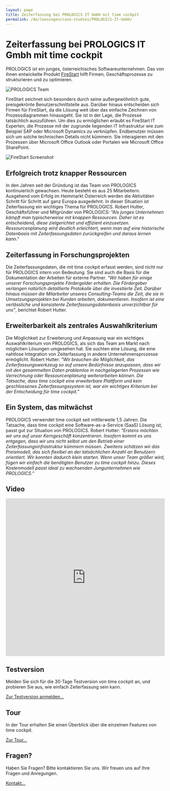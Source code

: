 ```yaml
---
layout: page
title: Zeiterfassung bei PROLOGICS IT GmbH mit time cockpit
permalink: /de/loesungen/case-studies/PROLOGICS-IT-GmbH/
---
```


<h1 xmlns="http://www.w3.org/1999/xhtml">Zeiterfassung bei PROLOGICS IT Gmbh mit time cockpit</h1><p xmlns="http://www.w3.org/1999/xhtml">PROLOGICS ist ein junges, österreichisches Softwareunternehmen. Das von ihnen entwickelte Produkt <a href="http://www.prologics-it.com/en/firestart.html" target="_blank">FireStart</a> hilft Firmen, Geschäftsprozesse zu strukturieren und zu optimieren.</p><p xmlns="http://www.w3.org/1999/xhtml">
  <img src="{{site.baseurl}}/images/customer_solutions/case-studies/prologics/team.png?mw=519&amp;mh=210" alt="PROLOGICS Team" />
</p><p xmlns="http://www.w3.org/1999/xhtml">FireStart zeichnet sich besonders durch seine außergewöhnlich gute, preisgekrönte Benutzerschnittstelle aus. Darüber hinaus entscheiden sich Firmen für FireStart, da die Lösung weit über das einfache Zeichnen von Prozessdiagrammen hinausgeht. Sie ist in der Lage, die Prozesse tatsächlich auszuführen. Um dies zu ermöglichen erlaubt es FireStart IT Experten, die Prozesse mit der zugrunde liegenden IT Infrastruktur wie zum Beispiel SAP oder Microsoft Dynamics zu verknüpfen. Endbenutzer müssen sich um solche technischen Details nicht kümmern. Sie interagieren mit den Prozessen über Microsoft Office Outlook oder Portalen wie Microsoft Office SharePoint. </p><p xmlns="http://www.w3.org/1999/xhtml">
  <img src="{{site.baseurl}}/images/customer_solutions/case-studies/prologics/firestart.png?mw=519&amp;mh=410" alt="FireStart Screenshot" />
</p><h2 xmlns="http://www.w3.org/1999/xhtml">Erfolgreich trotz knapper Ressourcen</h2><p xmlns="http://www.w3.org/1999/xhtml">In den Jahren seit der Gründung ist das Team von PROLOGICS kontinuierlich gewachsen. Heute besteht es aus 25 Mitarbeitern. Ausgehend vom Erfolg im Heimmarkt Österreich werden die Aktivitäten Schritt für Schritt auf ganz Europa ausgedehnt. In dieser Situation ist Zeiterfassung ein wichtiges Thema für PROLOGICS. Robert Hutter, Geschäftsführer und Mitgründer von PROLOGICS: <em>"Als junges Unternehmen kämpft man typischerweise mit knappen Ressourcen. Daher ist es entscheidend, diese zielgerichtet und effizient einzusetzen. Ressourcenplanung wird deutlich erleichtert, wenn man auf eine historische Datenbasis mit Zeiterfassungsdaten zurückgreifen und daraus lernen kann."</em></p><h2 xmlns="http://www.w3.org/1999/xhtml">Zeiterfassung in Forschungsprojekten</h2><p xmlns="http://www.w3.org/1999/xhtml">Die Zeiterfassungsdaten, die mit time cockpit erfasst werden, sind nicht nur für PROLOGICS intern von Bedeutung. Sie sind auch die Basis für die Dokumentation der Arbeiten für externe Partner. <em>"Wir haben für einige unserer Forschungsprojekte Fördergelder erhalten. Die Fördergeber verlangen natürlich detaillierte Protokolle über die investierte Zeit. Darüber hinaus müssen die Mitarbeiter unseres Consulting-Teams die Zeit, die sie in Umsetzungsprojekten bei Kunden arbeiten, dokumentieren. Insofern ist eine verlässliche und konsistente Zeiterfassungsdatenbasis unverzichtbar für uns"</em>, berichtet Robert Hutter.</p><h2 xmlns="http://www.w3.org/1999/xhtml">Erweiterbarkeit als zentrales Auswahlkriterium</h2><p xmlns="http://www.w3.org/1999/xhtml">Die Möglichkeit zur Erweiterung und Anpassung war ein wichtiges Auswahlkriterium von PROLOGICS, als sich das Team am Markt nach möglichen Lösungen umgesehen hat. Sie suchten eine Lösung, die eine nahtlose Integration von Zeiterfassung in andere Unternehmensprozesse ermöglicht. Robert Hutter: <em>"Wir brauchen die Möglichkeit, das Zeiterfassungswerkzeug so auf unsere Bedürfnisse anzupassen, dass wir mit den gesammelten Daten problemlos in nachgelagerten Prozessen wie Verrechnung oder Ressourcenplanung weiterarbeiten können. Die Tatsache, dass time cockpit eine erweiterbare Plattform und kein geschlossenes Zeiterfassungssystem ist, war ein wichtiges Kriterium bei der Entscheidung für time cockpit."</em></p><h2 xmlns="http://www.w3.org/1999/xhtml">Ein System, das mitwächst</h2><p xmlns="http://www.w3.org/1999/xhtml">PROLOGICS verwendet time cockpit seit mittlerweile 1,5 Jahren. Die Tatsache, dass time cockpit eine Software-as-a-Service (SaaS) Lösung ist, passt gut zur Situation von PROLOGICS. Robert Hutter: <em>"Erstens möchten wir uns auf unser Kerngeschäft konzentrieren. Insofern kommt es uns entgegen, dass wir uns nicht selbst um den Betrieb einer Zeiterfassungsinfrastruktur kümmern müssen. Zweitens schätzen wir das Preismodell, das sich flexibel an der tatsächlichen Anzahl an Benutzern orientiert. Wir konnten dadurch klein starten. Wenn unser Team größer wird, fügen wir einfach die benötigten Benutzer zu time cockpit hinzu. Dieses Kostenmodell passt ideal zu wachsenden Jungunternehmen wie PROLOGICS."</em></p><h2 xmlns="http://www.w3.org/1999/xhtml">Video</h2><iframe width="100%" height="500" src="https://www.youtube.com/embed/njvLgUDoHJQ" frameborder="0" allowfullscreen="allowfullscreen" xmlns="http://www.w3.org/1999/xhtml"></iframe><div class="row" xmlns="http://www.w3.org/1999/xhtml">
  <div class="fourcol innercol">
    <div class="overviewItem" onclick="document.location.href='{{site.baseurl}}/create-trial-account/';">
      <h2>Testversion</h2>
      <p>Melden Sie sich für die 30-Tage Testversion von time cockpit an, und probieren Sie aus, wie einfach Zeiterfassung sein kann.</p>
      <p>
        <a href="{{site.baseurl}}/create-trial-account/">Zur Testversion anmelden...</a>
      </p>
    </div>
  </div>
  <div class="fourcol innercol">
    <div class="overviewItem" onclick="document.location.href='/page(dd1d1c45-0a0d-4e22-9b1b-305b316875a8)';">
      <h2>Tour</h2>
      <p>In der Tour erhalten Sie einen Überblick über die einzelnen Features von time cockpit.</p>
      <p>
        <a href="/page(dd1d1c45-0a0d-4e22-9b1b-305b316875a8)">Zur Tour...</a>
      </p>
    </div>
  </div>
  <div class="fourcol last innercol">
    <div class="overviewItem" onclick="document.location.href='{{site.baseurl}}/hilfe-support/kontakt/';">
      <h2>Fragen?</h2>
      <p>Haben Sie Fragen? Bitte kontaktieren Sie uns. Wir freuen uns auf Ihre Fragen und Anregungen.</p>
      <p>
        <a href="{{site.baseurl}}/hilfe-support/kontakt/">Kontakt...</a>
      </p>
    </div>
  </div>
</div>